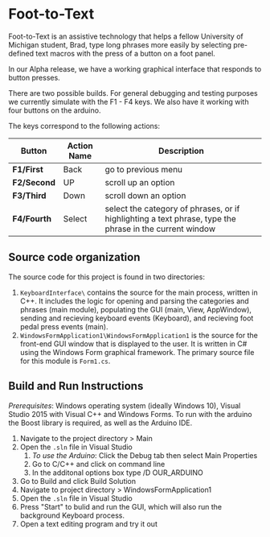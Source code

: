 # Foot-to-Text

Foot-to-Text is an assistive technology that helps a fellow University of Michigan student, Brad, type long phrases more easily by selecting pre-defined text macros with the press of a button on a foot panel.

In our Alpha release, we have a working graphical interface that responds to button presses.

There are two possible builds. For general debugging and testing purposes we currently simulate with the F1 - F4 keys. We also have it working with four buttons on the arduino.

The keys correspond to the following actions:

Button | Action Name | Description
--- | --- | ---
**F1/First** | Back | go to previous menu
**F2/Second** | UP | scroll up an option
**F3/Third** | Down | scroll down an option
**F4/Fourth** | Select | select the category of phrases, or if highlighting a text phrase, type the phrase in the current window

## Source code organization
The source code for this project is found in two directories:
1. `KeyboardInterface\` contains the source for the main process, written in C++. It includes the logic for opening and parsing the categories and phrases (main module), populating the GUI (main, View, AppWindow), sending and recieving keyboard events (Keyboard), and recieving foot pedal press events (main).
2. `WindowsFormApplication1\WindowsFormApplication1` is the source for the front-end GUI window that is displayed to the user. It is written in C# using the Windows Form graphical framework. The primary source file for this module is `Form1.cs`.

## Build and Run Instructions

*Prerequisites*: Windows operating system (ideally Windows 10), Visual Studio 2015 with Visual C++ and Windows Forms. To run with the arduino the Boost library is required, as well as the Arduino IDE.

1. Navigate to the project directory > Main
2. Open the `.sln` file in Visual Studio
    1. *To use the Arduino*: Click the Debug tab then select Main Properties
    2. Go to C/C++ and click on command line
    3. In the additonal options box type /D OUR_ARDUINO
3. Go to Build and click Build Solution
4. Navigate to project directory > WindowsFormApplication1
5. Open the `.sln` file in Visual Studio
6. Press "Start" to bulid and run the GUI, which will also run the background Keyboard process.
7. Open a text editing program and try it out
